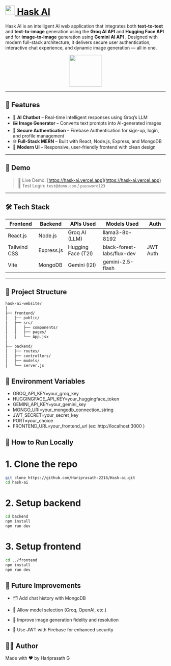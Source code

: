 ﻿# <a href="https://hask-ai.vercel.app" styles={text-decoration:none;color:white}><img width="30px" src="https://ik.imagekit.io/48vn2y3yn/Hask.png?updatedAt=1754120210758" /> Hask AI</a>

Hask AI is an intelligent AI web application that integrates both **text-to-text** and **text-to-image** generation using the **Groq AI API** and **Hugging Face API** and for **image-to-image** generation using **Gemini AI API** . Designed with modern full-stack architecture, it delivers secure user authentication, interactive chat experience, and dynamic image generation — all in one.

<center><a href="https://hask-ai.vercel.app"><img width="100px" src="https://ik.imagekit.io/48vn2y3yn/Hask.png?updatedAt=1754120210758" /></a></center><!-- Optional: replace with actual banner -->

---

## 🚀 Features

- 💬 **AI Chatbot** – Real-time intelligent responses using Groq’s LLM
- 🖼️ **Image Generator** – Converts text prompts into AI-generated images
- 🔐 **Secure Authentication** – Firebase Authentication for sign-up, login, and profile management
- 🌐 **Full-Stack MERN** – Built with React, Node.js, Express, and MongoDB
- 🎨 **Modern UI** – Responsive, user-friendly frontend with clean design

---

## 📸 Demo

> 🔗 Live Demo: [https://hask-ai.vercel.app](https://hask-ai.vercel.app)  
> 🔐 Test Login: `test@demo.com` / `password123`

---

## 🛠️ Tech Stack

| Frontend        | Backend        | APIs Used         | Models Used| Auth             |
|-----------------|----------------|-------------------|------------|------------------|
| React.js        | Node.js        | Groq AI (LLM)     | llama3-8b-8192    |
| Tailwind CSS    | Express.js     | Hugging Face (T2I)| black-forest-labs/flux-dev |  JWT Auth    |
| Vite            | MongoDB        | Gemini (I2I)  |  gemini-2.5-flash  |    |

---

## 📁 Project Structure

```bash
hask-ai-website/
│
├── frontend/
│   ├── public/
│   ├── src/
│   │   ├── components/
│   │   ├── pages/
│   │   └── App.jsx
│
├── backend/
│   ├── routes/
│   ├── controllers/
│   ├── models/
│   └── server.js
```
## 🔐 Environment Variables

- GROQ_API_KEY=your_groq_key
- HUGGINGFACE_API_KEY=your_huggingface_token
- GEMINI_API_KEY=your_gemini_key
- MONGO_URI=your_mongodb_connection_string
- JWT_SECRET=your_secret_key
- PORT=your_choice
- FRONTEND_URL=your_frontend_url (ex: http://localhost:3000 )

## 🧪 How to Run Locally

# 1. Clone the repo
```bash
git clone https://github.com/Hariprasath-2218/Hask-ai.git
cd hask-ai
```

# 2. Setup backend
```bash
cd backend
npm install
npm run dev
```

# 3. Setup frontend
```bash
cd ../frontend
npm install
npm run dev
```

## 🧠 Future Improvements

- 🗂️ Add chat history with MongoDB

- 🧠 Allow model selection (Groq, OpenAI, etc.)

- 📸 Improve image generation fidelity and resolution

- 🪪 Use JWT with Firebase for enhanced security

## 👨‍💻 Author


Made with ❤️ by Hariprasath G





